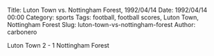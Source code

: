 Title: Luton Town vs. Nottingham Forest, 1992/04/14
Date: 1992/04/14 00:00
Category: sports
Tags: football, football scores, Luton Town, Nottingham Forest
Slug: luton-town-vs-nottingham-forest
Author: carbonero


Luton Town 2 - 1 Nottingham Forest
